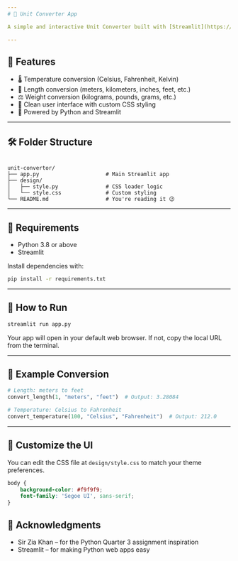 ```yaml
---
# 📏 Unit Converter App

A simple and interactive Unit Converter built with [Streamlit](https://myconvertor.streamlit.app/). This app allows users to convert between various units of **length**, **weight**, **temperature**, and more — all in an intuitive web-based interface.

---
```


## 🚀 Features

- 🌡️ Temperature conversion (Celsius, Fahrenheit, Kelvin)
- 📏 Length conversion (meters, kilometers, inches, feet, etc.)
- ⚖️ Weight conversion (kilograms, pounds, grams, etc.)
- 🧪 Clean user interface with custom CSS styling
- 🧠 Powered by Python and Streamlit

---

## 🛠️ Folder Structure

```

unit-convertor/
├── app.py                     # Main Streamlit app
├── design/
│   ├── style.py               # CSS loader logic
│   └── style.css              # Custom styling
└── README.md                  # You're reading it 😉

````

---

## 🔧 Requirements

- Python 3.8 or above
- Streamlit

Install dependencies with:

```bash
pip install -r requirements.txt
````

---

## 🧪 How to Run

```bash
streamlit run app.py
```

Your app will open in your default web browser. If not, copy the local URL from the terminal.

---

## 🧰 Example Conversion

```python
# Length: meters to feet
convert_length(1, "meters", "feet")  # Output: 3.28084

# Temperature: Celsius to Fahrenheit
convert_temperature(100, "Celsius", "Fahrenheit")  # Output: 212.0
```

---

## 🎨 Customize the UI

You can edit the CSS file at `design/style.css` to match your theme preferences.

```css
body {
    background-color: #f9f9f9;
    font-family: 'Segoe UI', sans-serif;
}
```
## 🙌 Acknowledgments

* Sir Zia Khan – for the Python Quarter 3 assignment inspiration
* Streamlit – for making Python web apps easy

```
